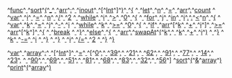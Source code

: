 ^[func](code: 'Token.Keyword.Declaration')^[ ](code: 'Token.Text')^[sort](code: 'Token.Name.Function')^[(](code: 'Token.Punctuation')^[\_](code: 'Token.Keyword.Constant')^[ ](code: 'Token.Text')^[arr](code: 'Token.Name')^[:](code: 'Token.Punctuation')^[ ](code: 'Token.Text')^[inout](code: 'Token.Keyword.Reserved')^[ ](code: 'Token.Text')^[\[](code: 'Token.Punctuation')^[Int](code: 'Token.Name.Builtin')^[\]](code: 'Token.Punctuation')^[)](code: 'Token.Punctuation')^[ ](code: 'Token.Text')^[{](code: 'Token.Punctuation')
^[  ](code: 'Token.Text')^[let](code: 'Token.Keyword.Declaration')^[ ](code: 'Token.Text')^[n](code: 'Token.Name.Variable')^[ ](code: 'Token.Text')^[=](code: 'Token.Punctuation')^[ ](code: 'Token.Text')^[arr](code: 'Token.Name')^[.](code: 'Token.Punctuation')^[count](code: 'Token.Name.Builtin.Pseudo')
^[  ](code: 'Token.Text')^[var](code: 'Token.Keyword.Declaration')^[ ](code: 'Token.Text')^[i](code: 'Token.Name.Variable')^[ ](code: 'Token.Text')^[=](code: 'Token.Punctuation')^[ ](code: 'Token.Text')^[n](code: 'Token.Name')^[ ](code: 'Token.Text')^[/](code: 'Token.Operator')^[ ](code: 'Token.Text')^[2](code: 'Token.Literal.Number.Integer')
^[  ](code: 'Token.Text')^[while](code: 'Token.Keyword')^[ ](code: 'Token.Text')^[i](code: 'Token.Name')^[ ](code: 'Token.Text')^[>](code: 'Token.Operator')^[ ](code: 'Token.Text')^[0](code: 'Token.Literal.Number.Integer')^[ ](code: 'Token.Text')^[{](code: 'Token.Punctuation')
^[    ](code: 'Token.Text')^[for](code: 'Token.Keyword')^[ ](code: 'Token.Text')^[j](code: 'Token.Name')^[ ](code: 'Token.Text')^[in](code: 'Token.Keyword')^[ ](code: 'Token.Text')^[i](code: 'Token.Name')^[.](code: 'Token.Punctuation')^[.](code: 'Token.Punctuation')^[<](code: 'Token.Punctuation')^[n](code: 'Token.Name')^[ ](code: 'Token.Text')^[{](code: 'Token.Punctuation')
^[      ](code: 'Token.Text')^[var](code: 'Token.Keyword.Declaration')^[ ](code: 'Token.Text')^[k](code: 'Token.Name.Variable')^[ ](code: 'Token.Text')^[=](code: 'Token.Punctuation')^[ ](code: 'Token.Text')^[j](code: 'Token.Name')^[ ](code: 'Token.Text')^[\-](code: 'Token.Operator')^[ ](code: 'Token.Text')^[i](code: 'Token.Name')
^[      ](code: 'Token.Text')^[while](code: 'Token.Keyword')^[ ](code: 'Token.Text')^[k](code: 'Token.Name')^[ ](code: 'Token.Text')^[>=](code: 'Token.Operator')^[ ](code: 'Token.Text')^[0](code: 'Token.Literal.Number.Integer')^[ ](code: 'Token.Text')^[{](code: 'Token.Punctuation')
^[        ](code: 'Token.Text')^[if](code: 'Token.Keyword')^[ ](code: 'Token.Text')^[arr](code: 'Token.Name')^[\[](code: 'Token.Punctuation')^[k](code: 'Token.Name')^[ ](code: 'Token.Text')^[+](code: 'Token.Operator')^[ ](code: 'Token.Text')^[i](code: 'Token.Name')^[\]](code: 'Token.Punctuation')^[ ](code: 'Token.Text')^[>=](code: 'Token.Operator')^[ ](code: 'Token.Text')^[arr](code: 'Token.Name')^[\[](code: 'Token.Punctuation')^[k](code: 'Token.Name')^[\]](code: 'Token.Punctuation')^[ ](code: 'Token.Text')^[{](code: 'Token.Punctuation')
^[          ](code: 'Token.Text')^[break](code: 'Token.Keyword')
^[        ](code: 'Token.Text')^[}](code: 'Token.Punctuation')^[ ](code: 'Token.Text')^[else](code: 'Token.Keyword')^[ ](code: 'Token.Text')^[{](code: 'Token.Punctuation')
^[          ](code: 'Token.Text')^[arr](code: 'Token.Name')^[.](code: 'Token.Punctuation')^[swapAt](code: 'Token.Name')^[(](code: 'Token.Punctuation')^[k](code: 'Token.Name')^[,](code: 'Token.Punctuation')^[ ](code: 'Token.Text')^[k](code: 'Token.Name')^[ ](code: 'Token.Text')^[+](code: 'Token.Operator')^[ ](code: 'Token.Text')^[i](code: 'Token.Name')^[)](code: 'Token.Punctuation')
^[        ](code: 'Token.Text')^[}](code: 'Token.Punctuation')
^[        ](code: 'Token.Text')^[k](code: 'Token.Name')^[ ](code: 'Token.Text')^[\-=](code: 'Token.Operator')^[ ](code: 'Token.Text')^[i](code: 'Token.Name')
^[      ](code: 'Token.Text')^[}](code: 'Token.Punctuation')
^[    ](code: 'Token.Text')^[}](code: 'Token.Punctuation')
^[    ](code: 'Token.Text')^[i](code: 'Token.Name')^[ ](code: 'Token.Text')^[/=](code: 'Token.Operator')^[ ](code: 'Token.Text')^[2](code: 'Token.Literal.Number.Integer')
^[  ](code: 'Token.Text')^[}](code: 'Token.Punctuation')
^[}](code: 'Token.Punctuation')

^[var](code: 'Token.Keyword.Declaration')^[ ](code: 'Token.Text')^[array](code: 'Token.Name.Variable')^[:](code: 'Token.Punctuation')^[ ](code: 'Token.Text')^[\[](code: 'Token.Punctuation')^[Int](code: 'Token.Name.Builtin')^[\]](code: 'Token.Punctuation')^[ ](code: 'Token.Text')^[=](code: 'Token.Punctuation')^[ ](code: 'Token.Text')^[\[](code: 'Token.Punctuation')^[0](code: 'Token.Literal.Number.Integer')^[,](code: 'Token.Punctuation')^[ ](code: 'Token.Text')^[39](code: 'Token.Literal.Number.Integer')^[,](code: 'Token.Punctuation')^[ ](code: 'Token.Text')^[21](code: 'Token.Literal.Number.Integer')^[,](code: 'Token.Punctuation')^[ ](code: 'Token.Text')^[62](code: 'Token.Literal.Number.Integer')^[,](code: 'Token.Punctuation')^[ ](code: 'Token.Text')^[91](code: 'Token.Literal.Number.Integer')^[,](code: 'Token.Punctuation')^[ ](code: 'Token.Text')^[77](code: 'Token.Literal.Number.Integer')^[,](code: 'Token.Punctuation')^[ ](code: 'Token.Text')^[14](code: 'Token.Literal.Number.Integer')^[,](code: 'Token.Punctuation')^[ ](code: 'Token.Text')^[23](code: 'Token.Literal.Number.Integer')^[,](code: 'Token.Punctuation')
^[  ](code: 'Token.Text')^[90](code: 'Token.Literal.Number.Integer')^[,](code: 'Token.Punctuation')^[ ](code: 'Token.Text')^[69](code: 'Token.Literal.Number.Integer')^[,](code: 'Token.Punctuation')^[ ](code: 'Token.Text')^[51](code: 'Token.Literal.Number.Integer')^[,](code: 'Token.Punctuation')^[ ](code: 'Token.Text')^[81](code: 'Token.Literal.Number.Integer')^[,](code: 'Token.Punctuation')^[ ](code: 'Token.Text')^[68](code: 'Token.Literal.Number.Integer')^[,](code: 'Token.Punctuation')^[ ](code: 'Token.Text')^[83](code: 'Token.Literal.Number.Integer')^[,](code: 'Token.Punctuation')^[ ](code: 'Token.Text')^[32](code: 'Token.Literal.Number.Integer')^[,](code: 'Token.Punctuation')^[ ](code: 'Token.Text')^[56](code: 'Token.Literal.Number.Integer')^[\]](code: 'Token.Punctuation')
^[sort](code: 'Token.Name.Builtin.Pseudo')^[(](code: 'Token.Punctuation')^[&](code: 'Token.Punctuation')^[array](code: 'Token.Name')^[)](code: 'Token.Punctuation')
^[print](code: 'Token.Name.Builtin.Pseudo')^[(](code: 'Token.Punctuation')^[array](code: 'Token.Name')^[)](code: 'Token.Punctuation')

